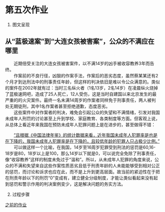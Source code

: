 # 第五次作业
1. 图文呈现    
## 从“蓝极速案”到“大连女孩被害案”，公众的不满应在哪里
　　近期倍受关注的大连女孩被害案件，以不满14岁的凶手被收容教养3年而告终。    
　　作案前的不良行径，凶狠的作案手法，作案后的恶劣态度，虽然蔡某某还有2个月才到达刑法中的刑事责任年龄，但这样的判决依旧是难以令公众满意的。类似的案件在2002年就有过：当时三名纵火者（1名13岁，2名14岁）在凌晨纵火烧掉了蓝极速网吧，造成了25人死亡，12人受伤，这是当时自建国以来北京发生的最严重的的火灾案件。最终一名未满14周岁的作案者同样免于刑事责任，两人被判处无期徒刑，其中1名作案者甚至拒绝道歉，态度恶劣。    
　　这些案件中对作案者的判决，难免会引起公众的失望和不满情绪，引发对我国未成年人刑罚的讨论甚至上升到学校、家庭教育、各类制度等方面。但客观上说，从总体上看近年来我国在预防未成年人犯罪问题上是在进步的，甚至做得不错：
  
　　[“且根据《中国法律年鉴》的统计数据来看，近年我国未成年人犯罪率是也是在下降的，我国未成年人犯罪率是在下降的，且较低年龄的犯罪人只占极少比例。”](http://news.jstv.com/a/20191030/1572403162687.shtml?jsbcApp=1)    
　　可以做这样一个比喻，在我国，14岁至16周岁犯罪受到刑法的惩罚是60,16-18岁是80，18岁以上是100，那么14岁以下就是0，可以说完全免除了刑事责任，像“收容教养”这样的制度未免过于“温和”。所以，从未成年人犯罪的角度来说，公众的不满和失望来自这些作案性质恶劣且低于刑责年龄的人未能能够受到相对公正的惩罚，而讨论和诉求也应在此，而不是上升到更高层面。故当前的紧迫性在于把在刑责年龄以下的刑罚“0”变成有，建立健全分级制度，才能让类似看起来没有起到惩罚和警示作用的判决案例变少，这是解决问题的务实方法。
  
2. 过程步骤

  
  



[之前的作业](https://github.com/cheerupyxolive/keshihuazuoye/blob/master/previoushw.md)
